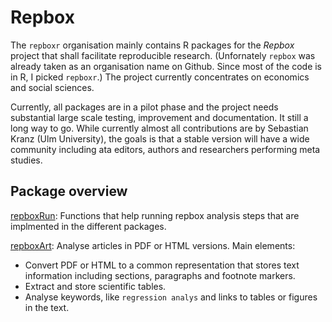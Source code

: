 # Repbox

The `repboxr` organisation mainly contains R packages for the *Repbox* project that shall facilitate reproducible research. (Unfornately `repbox` was already taken as an organisation name on Github. Since most of the code is in R, I picked `repboxr`.) The project currently concentrates on economics and social sciences.

Currently, all packages are in a pilot phase and the project needs substantial large scale testing, improvement and documentation. It still a long way to go. While currently almost all contributions are by Sebastian Kranz (Ulm University), the goals is that a stable version will have a wide community including ata editors, authors and researchers performing meta studies.

## Package overview

[repboxRun](https://github.com/repboxr/repboxRun): Functions that help running repbox analysis steps that are implmented in the different packages.

[repboxArt](https://github.com/repboxr/repboxRun): Analyse articles in PDF or HTML versions. Main elements:
  - Convert PDF or HTML to a common representation that stores text information including sections, paragraphs and footnote markers.
  - Extract and store scientific tables.
  - Analyse keywords, like `regression analys` and links to tables or figures in the text.  

